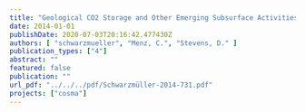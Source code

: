 ```yaml
---
title: "Geological CO2 Storage and Other Emerging Subsurface Activities – Countermeasures against risks arising from shale gas exploration"
date: 2014-01-01
publishDate: 2020-07-03T20:16:42.477430Z
authors: [ "schwarzmueller", "Menz, C.", "Stevens, D." ]
publication_types: ["4"]
abstract: ""
featured: false
publication: ""
url_pdf: "../../../pdf/Schwarzmüller-2014-731.pdf"
projects: ["cosma"]
---
```


